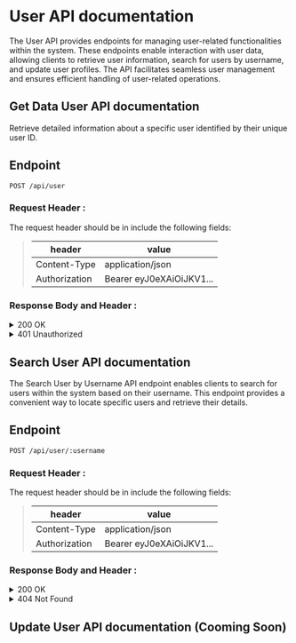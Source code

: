 # User API documentation

The User API provides endpoints for managing user-related functionalities within the system. These endpoints enable interaction with user data, allowing clients to retrieve user information, search for users by username, and update user profiles. The API facilitates seamless user management and ensures efficient handling of user-related operations.

## Get Data User API documentation
Retrieve detailed information about a specific user identified by their unique user ID.
## Endpoint
`POST /api/user`

### Request Header :

The request header should be in include the following fields:

> | header      |  value     |
> |-------------|-----------|
> | Content-Type|  application/json |
> | Authorization|  Bearer eyJ0eXAiOiJKV1... |

### Response Body and Header : 

<details>
<summary>200 OK</summary>

> | header      |  value     |
> |-------------|-----------|
> | Content-Type|  application/json |

```json
{
    "first_name": "John",
    "last_name": "Doe",
    "email": "johndoe@example.com",
    "username": "johndoe",
    "verified": true,
    "profile_picture": "http://example.com/storage/profile_picture.jpeg",
    "created_at": "2024-01-01T12:00:00.000000Z",
    "updated_at": "2024-01-01T12:00:00.000000Z",
    "balance": 1000,
    "card_number": "1234567812345678",
}
```
</details>

<details>
<summary>401 Unauthorized</summary>

> | header      |  value     |
> |-------------|-----------|
> | Content-Type|  application/json |

```json
{
    "message": "Unauthorized",
}
```
</details>

## Search User API documentation

The Search User by Username API endpoint enables clients to search for users within the system based on their username. This endpoint provides a convenient way to locate specific users and retrieve their details.

## Endpoint
`POST /api/user/:username`

### Request Header :

The request header should be in include the following fields:

> | header      |  value     |
> |-------------|-----------|
> | Content-Type|  application/json |
> | Authorization|  Bearer eyJ0eXAiOiJKV1... |

### Response Body and Header : 

<details>
<summary>200 OK</summary>

> | header      |  value     |
> |-------------|-----------|
> | Content-Type|  application/json |

```json
{
    "id": 14,
    "username": "johndoe",
    "verified": 1,
    "profile_picture": "http://example.com/storage/profile_picture.jpeg"
}
```
</details>
<details>
<summary>404 Not Found</summary>

> | header      |  value     |
> |-------------|-----------|
> | Content-Type|  application/json |

```json
{
    "message": "User not found"
}
```
</details>

## Update User API documentation (Cooming Soon)

<!-- The Update User API endpoint allows clients to update the profile information of a specific user within the system. This endpoint provides a mechanism for users to modify their account details, such as name, email, profile picture, and other relevant information.

## Endpoint

`PUT /api/user`

### Request Body & Header :

The request body should be in JSON format and include the following fields:

> | header      |  value     |
> |-------------|-----------|
> | Content-Type|  application/json |
> | Authorization|  Bearer eyJ0eXAiOiJKV1... |

```json
{
    "email": "johndoe@example.com",
    "password": "P@ssw0rd!",
}

```

### Response Body and Header : 

<details>
<summary>200 OK</summary>

### Response Body & Header :

> | name      |  value     | data type               | description                                                           |
> |-------------|-----------|-------------------------|-----------------------------------------------------------------------|
> | Content-Type|  application/json | string   | N/A  |

```json
{
    "id": 1,
    "first_name": "John",
    "last_name": "Doe",
    "email": "johndoe@example.com",
    "username": "johndoe",
    "verified": 1,
    "profile_picture": "http://example.com/storage/profile_picture.jpeg",
}


```
</details>

<details>
<summary>400 Bad Request</summary>

### Response Body & Header :

> | name      |  value     | data type               | description                                                           |
> |-------------|-----------|-------------------------|-----------------------------------------------------------------------|
> | Content-Type|  application/json | string   | N/A  |

```json
{
    "message": "Invalid credentials",
}
``` 
</details> -->
